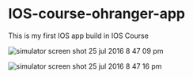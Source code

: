 # IOS-course-ohranger-app
This is my first IOS app build in IOS Course 


![simulator screen shot 25 jul 2016 8 47 09 pm](https://cloud.githubusercontent.com/assets/11006814/17101793/1567514e-52a9-11e6-934d-27a347eef6ce.png)


![simulator screen shot 25 jul 2016 8 47 16 pm](https://cloud.githubusercontent.com/assets/11006814/17101804/1a28c4f6-52a9-11e6-8e15-6f26cb148a86.png)
